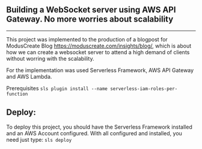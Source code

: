 ## Building a WebSocket server using AWS API Gateway. No more worries about scalability
---
This project was implemented to the production of a blogpost for ModusCreate Blog https://moduscreate.com/insights/blog/, which is about how we can 
create a websocket server to attend a high demand of clients without worring with the scalability.

For the implementation was used Serverless Framework, AWS API Gateway and AWS Lambda.

Prerequisites
```sls plugin install --name serverless-iam-roles-per-function```

Deploy:
-

To deploy this project, you should have the Serverless Framework installed and an AWS Account configured. With all configured and installed, you need just type:
```sls deploy```
